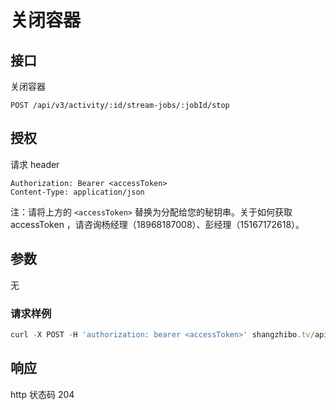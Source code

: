 # 关闭容器

## 接口

关闭容器

```text
POST /api/v3/activity/:id/stream-jobs/:jobId/stop
```

## 授权

请求 header

```http
Authorization: Bearer <accessToken>
Content-Type: application/json
```

注：请将上方的 `<accessToken>` 替换为分配给您的秘钥串。关于如何获取 accessToken ，请咨询杨经理（18968187008）、彭经理（15167172618）。

## 参数

无

### 请求样例

```javascript
curl -X POST -H 'authorization: bearer <accessToken>' shangzhibo.tv/api/v3/activity/8930091/stream-jobs/21524 -d address=curl -X PUT -H 'authorization: bearer <accessToken>' shangzhibo.tv/api/v3/activity/8930091/stream-jobs/21524 -d address=curl -X PUT -H 'authorization: bearer <accessToken>' shangzhibo.tv/api/v3/activity/8930091/stream-jobs/21524/stop
```

## 响应

http 状态码 204


